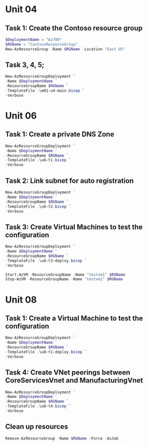 # Unit 04
## Task 1: Create the Contoso resource group
```Powershell
$DeploymentName = "Az700"
$RGName = "ContosoResourceGroup"
New-AzResourceGroup -Name $RGName -Location "East US"
```

## Task 3, 4, 5;
```Powershell
New-AzResourceGroupDeployment `
-Name $DeploymentName `
-ResourceGroupName $RGName `
-TemplateFile .\m01-u4-main.bicep `
-Verbose
```

# Unit 06
## Task 1: Create a private DNS Zone
```Powershell
New-AzResourceGroupDeployment `
-Name $DeploymentName `
-ResourceGroupName $RGName `
-TemplateFile .\u6-t1.bicep `
-Verbose
```

## Task 2: Link subnet for auto registration
```Powershell
New-AzResourceGroupDeployment `
-Name $DeploymentName `
-ResourceGroupName $RGName `
-TemplateFile .\u6-t2.bicep `
-Verbose
```

## Task 3: Create Virtual Machines to test the configuration
```Powershell
New-AzResourceGroupDeployment `
-Name $DeploymentName `
-ResourceGroupName $RGName `
-TemplateFile .\u6-t3-deploy.bicep `
-Verbose

Start-AzVM -ResourceGroupName -Name "testvm1" $RGName
Stop-AzVM -ResourceGroupName -Name "testvm1" $RGName 
```

# Unit 08
## Task 1: Create a Virtual Machine to test the configuration
```Powershell
New-AzResourceGroupDeployment `
-Name $DeploymentName `
-ResourceGroupName $RGName `
-TemplateFile .\u8-t1-deploy.bicep `
-Verbose
```

## Task 4: Create VNet peerings between CoreServicesVnet and ManufacturingVnet
```Powershell
New-AzResourceGroupDeployment `
-Name $DeploymentName `
-ResourceGroupName $RGName `
-TemplateFile .\u8-t4.bicep `
-Verbose
```

## Clean up resources
```Powershell
Remove-AzResourceGroup -Name $RGName -Force -AsJob
```